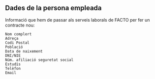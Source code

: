 ## Dades de la persona empleada
Informació que hem de passar als serveis laborals de FACTO per fer un contracte nou:
```
Nom complert
Adreça
Codi Postal
Població
Data de naixement
DNI/NIE
Núm. afiliació seguretat social
Estudis
Telèfon
Email
```